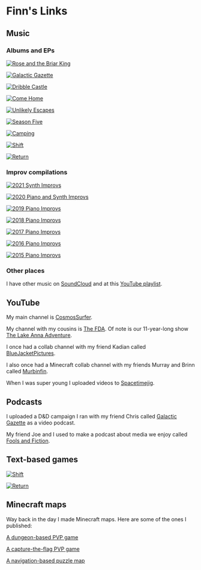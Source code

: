 # Finn's Links

## Music

### Albums and EPs

[![Rose and the Briar King](./assets/images/album_art/Rose_and_the_Briar_King.png#default)](https://distrokid.com/hyperfollow/finnmayhew/rose-and-the-briar-king)

[![Galactic Gazette](./assets/images/album_art/Galactic_Gazette.png#default)](https://distrokid.com/hyperfollow/finnmayhew/galactic-gazette-original-game-soundtrack)

[![Dribble Castle](./assets/images/album_art/Dribble_Castle.png#default)](https://distrokid.com/hyperfollow/finnmayhew/dribble-castle)

[![Come Home](./assets/images/album_art/Come_Home.jpeg#default)](https://distrokid.com/hyperfollow/finnmayhew/come-home)

[![Unlikely Escapes](./assets/images/album_art/Unlikely_Escapes.jpg#default)](https://distrokid.com/hyperfollow/finnmayhew/unlikely-escapes)

[![Season Five](./assets/images/album_art/Season_Five.png#default)](https://distrokid.com/hyperfollow/finnmayhew/season-five-original-game-soundtrack)

[![Camping](./assets/images/album_art/Camping.jpg#default)](https://distrokid.com/hyperfollow/finnmayhew/camping)

[![Shift](./assets/images/album_art/Shift.png#default)](https://distrokid.com/hyperfollow/finnmayhew/shift-original-game-soundtrack-2)

[![Return](./assets/images/album_art/Return.png#default)](https://distrokid.com/hyperfollow/finnmayhew/return-original-game-soundtrack)

### Improv compilations

[![2021 Synth Improvs](./assets/images/album_art/2021.png#default)](https://distrokid.com/hyperfollow/finnmayhew/2021-synth-improvs)

[![2020 Piano and Synth Improvs](./assets/images/album_art/2020.png#default)](https://distrokid.com/hyperfollow/finnmayhew/2020-piano-and-synth-improvs)

[![2019 Piano Improvs](./assets/images/album_art/2019.png#default)](https://distrokid.com/hyperfollow/finnmayhew/2019-piano-improvs)

[![2018 Piano Improvs](./assets/images/album_art/2018.png#default)](https://distrokid.com/hyperfollow/finnmayhew/2018-piano-improvs)

[![2017 Piano Improvs](./assets/images/album_art/2017.png#default)](https://distrokid.com/hyperfollow/finnmayhew/2017-piano-improvs)

[![2016 Piano Improvs](./assets/images/album_art/2016.png#default)](https://distrokid.com/hyperfollow/finnmayhew/2016-piano-improvs)

[![2015 Piano Improvs](./assets/images/album_art/2015.png#default)](https://distrokid.com/hyperfollow/finnmayhew/2015-piano-improvs)

### Other places

I have other music on [SoundCloud](https://soundcloud.com/finn_mayhew) and at this [YouTube playlist](https://youtube.com/playlist?list=PLQYp802x2h5lnPGwxipS3Gde2eYam1sCW).

## YouTube

My main channel is [CosmosSurfer](https://www.youtube.com/user/CosmosSurfer).

My channel with my cousins is [The FDA](https://www.youtube.com/channel/UCHeY1Kl8McHo4t0XDGarjXw). Of note is our 11-year-long show [The Lake Anna Adventure](https://www.youtube.com/playlist?list=PLFzLTsl90mSeENZSXNPlrUGsAtglbUBq9).

I once had a collab channel with my friend Kadian called [BlueJacketPictures](https://www.youtube.com/user/BlueJacketPictures).

I also once had a Minecraft collab channel with my friends Murray and Brinn called [Murbinfin](https://www.youtube.com/channel/UCLRcrbMLZpdSP6WMuoAfZ_w).

When I was super young I uploaded videos to [Spacetimejig](https://www.youtube.com/user/spacetimejig).

## Podcasts

I uploaded a D&D campaign I ran with my friend Chris called [Galactic Gazette](https://www.youtube.com/channel/UCLuVq-5ipyyXaRrZ-50c2FA) as a video podcast.

My friend Joe and I used to make a podcast about media we enjoy called [Fools and Fiction](https://anchor.fm/foolsandfiction).

## Text-based games

[![Shift](./assets/images/game_art/shift.webp#default)](https://devilskettle.wixsite.com/games/shift)

[![Return](./assets/images/game_art/return.webp#default)](https://devilskettle.wixsite.com/games/return)

## Minecraft maps

Way back in the day I made Minecraft maps. Here are some of the ones I published:

[A dungeon-based PVP game](https://www.planetminecraft.com/project/oubliette-minigame/)

[A capture-the-flag PVP game](https://www.planetminecraft.com/project/capture-the-flag-pvp-18/)

[A navigation-based puzzle map](https://www.planetminecraft.com/project/another-one-of-those-non-euclidean-puzzle-maps/)
